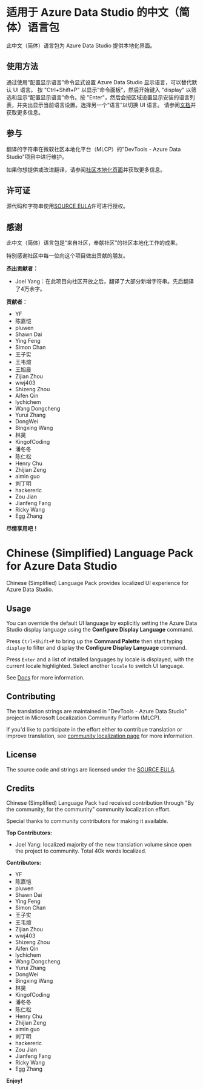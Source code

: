 #  适用于 Azure Data Studio 的中文（简体）语言包

此中文（简体）语言包为 Azure Data Studio 提供本地化界面。

## 使用方法

通过使用“配置显示语言”命令显式设置 Azure Data Studio 显示语言，可以替代默认 UI 语言。
按 "Ctrl+Shift+P" 以显示“命令面板”，然后开始键入 "display" 以筛选和显示“配置显示语言”命令。按 "Enter"，然后会按区域设置显示安装的语言列表，并突出显示当前语言设置。选择另一个“语言”以切换 UI 语言。
请参阅[文档](https://go.microsoft.com/fwlink/?LinkId=761051)并获取更多信息。

## 参与

翻译的字符串在微软社区本地化平台（MLCP）的"DevTools - Azure Data Studio"项目中进行维护。

如果你想提供或改进翻译，请参阅[社区本地化页面](https://aka.ms/vscodeloc)并获取更多信息。

## 许可证

源代码和字符串使用[SOURCE EULA](https://github.com/Microsoft/azuredatastudio/blob/master/LICENSE.txt)许可进行授权。

## 感谢

此中文（简体）语言包是“来自社区，奉献社区”的社区本地化工作的成果。

特别感谢社区中每一位向这个项目做出贡献的朋友。

**杰出贡献者：**

* Joel Yang：在此项目向社区开放之后，翻译了大部分新增字符串。先后翻译了4万余字。

**贡献者：**

* YF
* 陈嘉恺
* pluwen
* Shawn Dai
* Ying Feng
* Simon Chan
* 王子实
* 王韦煊
* 王旭晨
* Zijian Zhou
* wwj403
* Shizeng Zhou
* Aifen Qin
* lychichem
* Wang Dongcheng
* Yurui Zhang
* DongWei
* Bingxing Wang
* 林昊
* KingofCoding
* 潘冬冬
* 陈仁松
* Henry Chu
* Zhijian Zeng
* aimin guo
* 刘丁明
* hackereric
* Zou Jian
* Jianfeng Fang
* Ricky Wang
* Egg Zhang

**尽情享用吧！**

#  Chinese (Simplified) Language Pack for Azure Data Studio

Chinese (Simplified) Language Pack provides localized UI experience for Azure Data Studio.

## Usage

You can override the default UI language by explicitly setting the Azure Data Studio display language using the **Configure Display Language** command.

Press `Ctrl+Shift+P` to bring up the **Command Palette** then start typing `display` to filter and display the **Configure Display Language** command.

Press `Enter` and a list of installed languages by locale is displayed, with the current locale highlighted. Select another `locale` to switch UI language.

See [Docs](https://go.microsoft.com/fwlink/?LinkId=761051) for more information.

## Contributing

The translation strings are maintained in "DevTools - Azure Data Studio" project in Microsoft Localization Community Platform (MLCP).

If you'd like to participate in the effort either to contribue translation or improve translation, see [community localization page](https://aka.ms/vscodeloc) for more information.

## License

The source code and strings are licensed under the [SOURCE EULA](https://github.com/Microsoft/azuredatastudio/blob/master/LICENSE.txt).

## Credits

Chinese (Simplified) Language Pack had received contribution through "By the community, for the community" community localization effort.

Special thanks to community contributors for making it available.

**Top Contributors:**

* Joel Yang: localized majority of the new translation volume since open the project to community. Total 40k words localized.

**Contributors:**

* YF
* 陈嘉恺
* pluwen
* Shawn Dai
* Ying Feng
* Simon Chan
* 王子实
* 王韦煊
* Zijian Zhou
* wwj403
* Shizeng Zhou
* Aifen Qin
* lychichem
* Wang Dongcheng
* Yurui Zhang
* DongWei
* Bingxing Wang
* 林昊
* KingofCoding
* 潘冬冬
* 陈仁松
* Henry Chu
* Zhijian Zeng
* aimin guo
* 刘丁明
* hackereric
* Zou Jian
* Jianfeng Fang
* Ricky Wang
* Egg Zhang

**Enjoy!**
